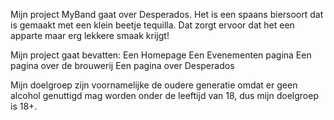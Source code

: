 Mijn project MyBand gaat over Desperados. Het is een spaans biersoort dat is gemaakt met een klein beetje tequilla. Dat zorgt ervoor dat het een apparte maar erg lekkere smaak krijgt! 

Mijn project gaat bevatten:
Een Homepage
Een Evenementen pagina
Een pagina over de brouwerij
Een pagina over Desperados

Mijn doelgroep zijn voornamelijke de oudere generatie omdat er geen alcohol genuttigd mag worden onder de leeftijd  van 18, dus mijn doelgroep is 18+.